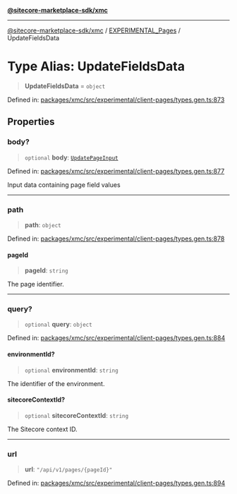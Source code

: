 [**@sitecore-marketplace-sdk/xmc**](../../../../README.md)

***

[@sitecore-marketplace-sdk/xmc](../../../../README.md) / [EXPERIMENTAL\_Pages](../README.md) / UpdateFieldsData

# Type Alias: UpdateFieldsData

> **UpdateFieldsData** = `object`

Defined in: [packages/xmc/src/experimental/client-pages/types.gen.ts:873](https://github.com/Sitecore/marketplace-sdk/blob/main/packages/xmc/src/experimental/client-pages/types.gen.ts#L873)

## Properties

### body?

> `optional` **body**: [`UpdatePageInput`](UpdatePageInput.md)

Defined in: [packages/xmc/src/experimental/client-pages/types.gen.ts:877](https://github.com/Sitecore/marketplace-sdk/blob/main/packages/xmc/src/experimental/client-pages/types.gen.ts#L877)

Input data containing page field values

***

### path

> **path**: `object`

Defined in: [packages/xmc/src/experimental/client-pages/types.gen.ts:878](https://github.com/Sitecore/marketplace-sdk/blob/main/packages/xmc/src/experimental/client-pages/types.gen.ts#L878)

#### pageId

> **pageId**: `string`

The page identifier.

***

### query?

> `optional` **query**: `object`

Defined in: [packages/xmc/src/experimental/client-pages/types.gen.ts:884](https://github.com/Sitecore/marketplace-sdk/blob/main/packages/xmc/src/experimental/client-pages/types.gen.ts#L884)

#### environmentId?

> `optional` **environmentId**: `string`

The identifier of the environment.

#### sitecoreContextId?

> `optional` **sitecoreContextId**: `string`

The Sitecore context ID.

***

### url

> **url**: `"/api/v1/pages/{pageId}"`

Defined in: [packages/xmc/src/experimental/client-pages/types.gen.ts:894](https://github.com/Sitecore/marketplace-sdk/blob/main/packages/xmc/src/experimental/client-pages/types.gen.ts#L894)

